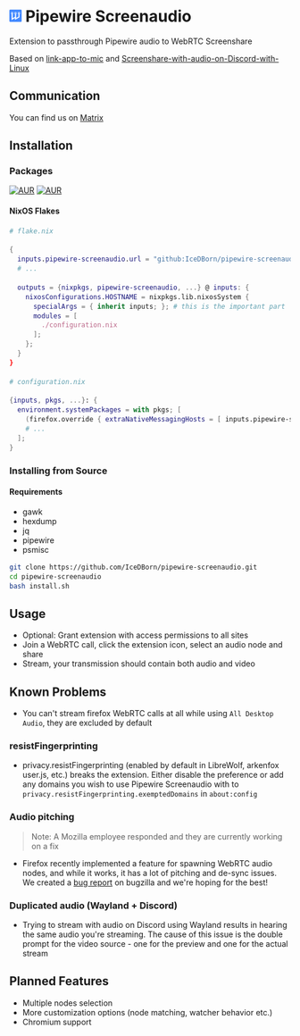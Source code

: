 # <img src="./extension/assets/icons/icon.svg" width="22" alt="Logo"> Pipewire Screenaudio
Extension to passthrough Pipewire audio to WebRTC Screenshare

Based on [link-app-to-mic](https://github.com/Soundux/rohrkabel/tree/master/examples/link-app-to-mic) and [Screenshare-with-audio-on-Discord-with-Linux](https://github.com/edisionnano/Screenshare-with-audio-on-Discord-with-Linux)

## Communication
You can find us on [Matrix](https://matrix.to/#/#pipewire-screenaudio:matrix.org)

## Installation
### Packages
[![AUR](https://img.shields.io/aur/version/pipewire-screenaudio?style=for-the-badge)](https://aur.archlinux.org/packages/pipewire-screenaudio)
[![AUR](https://img.shields.io/aur/version/pipewire-screenaudio-git?style=for-the-badge)](https://aur.archlinux.org/packages/pipewire-screenaudio-git)
#### NixOS Flakes
```nix
# flake.nix

{
  inputs.pipewire-screenaudio.url = "github:IceDBorn/pipewire-screenaudio";
  # ...

  outputs = {nixpkgs, pipewire-screenaudio, ...} @ inputs: {
    nixosConfigurations.HOSTNAME = nixpkgs.lib.nixosSystem {
      specialArgs = { inherit inputs; }; # this is the important part
      modules = [
        ./configuration.nix
      ];
    };
  } 
}

# configuration.nix

{inputs, pkgs, ...}: {
  environment.systemPackages = with pkgs; [
    (firefox.override { extraNativeMessagingHosts = [ inputs.pipewire-screenaudio.packages.${pkgs.system}.default ]; })
    # ...
  ];
}
```

### Installing from Source
#### Requirements
- gawk
- hexdump
- jq
- pipewire
- psmisc

```bash
git clone https://github.com/IceDBorn/pipewire-screenaudio.git
cd pipewire-screenaudio
bash install.sh
```
## Usage
- Optional: Grant extension with access permissions to all sites
- Join a WebRTC call, click the extension icon, select an audio node and share
- Stream, your transmission should contain both audio and video
 
## Known Problems
- You can't stream firefox WebRTC calls at all while using `All Desktop Audio`, they are excluded by default
### resistFingerprinting
- privacy.resistFingerprinting (enabled by default in LibreWolf, arkenfox user.js, etc.) breaks the extension. Either disable the preference or add any domains you wish to use Pipewire Screenaudio with to `privacy.resistFingerprinting.exemptedDomains` in `about:config`
### Audio pitching
> Note: A Mozilla employee responded and they are currently working on a fix
- Firefox recently implemented a feature for spawning WebRTC audio nodes, and while it works, it has a lot of pitching and de-sync issues. We created a [bug report](https://bugzilla.mozilla.org/show_bug.cgi?id=1844181) on bugzilla and we're hoping for the best!

### Duplicated audio (Wayland + Discord)
- Trying to stream with audio on Discord using Wayland results in hearing the same audio you're streaming. The cause of this issue is the double prompt for the video source - one for the preview and one for the actual stream

## Planned Features
- Multiple nodes selection
- More customization options (node matching, watcher behavior etc.)
- Chromium support
